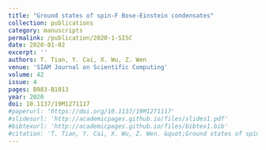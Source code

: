 ```yaml
---
title: "Ground states of spin-F Bose-Einstein condensates"
collection: publications
category: manuscripts
permalink: /publication/2020-1-SISC
date: 2020-01-02
excerpt: ''
authors: T. Tian, Y. Cai, X. Wu, Z. Wen
venue: 'SIAM Journal on Scientific Computing'
volume: 42
issue: 4
pages: B983-B1013
year: 2020
doi: 10.1137/19M1271117
#paperurl: 'https://doi.org/10.1137/19M1271117'
#slidesurl: 'http://academicpages.github.io/files/slides1.pdf'
#bibtexurl: 'http://academicpages.github.io/files/bibtex1.bib'
#citation: 'T. Tian, Y. Cai, X. Wu, Z. Wen. &quot;Ground states of spin-F Bose-Einstein condensates.&quot; <i>SIAM Journal on Scientific Computing</i>. 42(4), B983-B1013, 2020. https://doi.org/10.1137/19M1271117'
---
```

